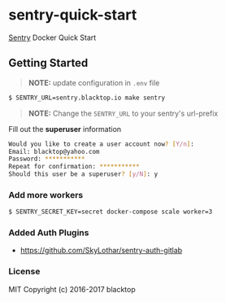 sentry-quick-start
==================

[Sentry](https://docs.sentry.io) Docker Quick Start

Getting Started
---------------

> **NOTE:** update configuration in `.env` file

```bash
$ SENTRY_URL=sentry.blacktop.io make sentry
```

> **NOTE:** Change the `SENTRY_URL` to your sentry's url-prefix

Fill out the **superuser** information

```bash
Would you like to create a user account now? [Y/n]:
Email: blacktop@yahoo.com
Password: ***********
Repeat for confirmation: ***********
Should this user be a superuser? [y/N]: y
```

### Add more workers

```bash
$ SENTRY_SECRET_KEY=secret docker-compose scale worker=3
```

### Added Auth Plugins

-	https://github.com/SkyLothar/sentry-auth-gitlab

### License

MIT Copyright (c) 2016-2017 blacktop
